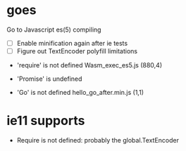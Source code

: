 # goes
Go to Javascript es(5) compiling

- [ ] Enable minification again after ie tests
- [ ] Figure out TextEncoder polyfill limitations

- 'require' is not defined Wasm_exec_es5.js (880,4)
- 'Promise' is undefined


- 'Go' is not defined hello_go_after.min.js (1,1)


# ie11 supports
- Require is not defined: probably the global.TextEncoder